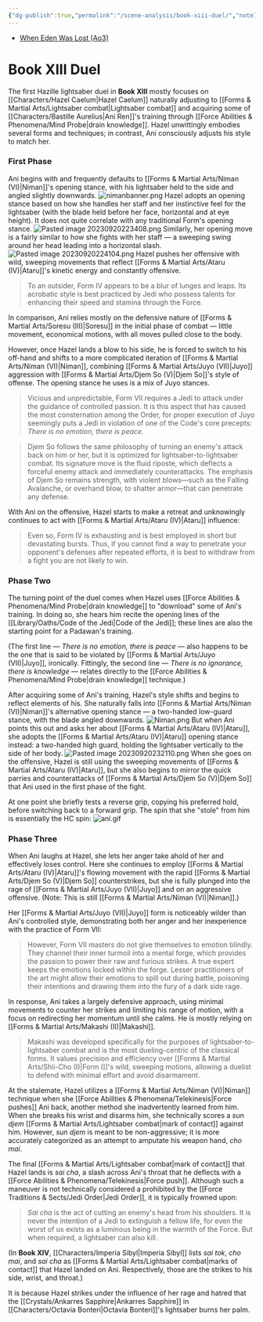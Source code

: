 ```yaml
---
{"dg-publish":true,"permalink":"/scene-analysis/book-xiii-duel/","noteIcon":"saber1"}
---
```


- [When Eden Was Lost (Ao3)](https://archiveofourown.org/works/19334440/chapters/45992584)
# Book XIII Duel
The first Hazille lightsaber duel in **Book XIII** mostly focuses on [[Characters/Hazel Caelum\|Hazel Caelum]] naturally adjusting to [[Forms & Martial Arts/Lightsaber combat\|Lightsaber combat]] and acquiring some of [[Characters/Bastille Aurelius\|Ani Ren]]'s training through [[Force Abilities & Phenomena/Mind Probe\|drain knowledge]]. Hazel unwittingly embodies several forms and techniques; in contrast, Ani consciously adjusts his style to match her. 
### First Phase
Ani begins with and frequently defaults to [[Forms & Martial Arts/Niman (VI)\|Niman]]'s opening stance, with his lightsaber held to the side and angled slightly downwards. 
![nimanbanner.png](/img/user/Photos/nimanbanner.png)
Hazel adopts an opening stance based on how she handles her staff and her instinctive feel for the lightsaber (with the blade held before her face, horizontal and at eye height). It does not quite correlate with any traditional Form's opening stance.
![Pasted image 20230920223408.png](/img/user/Photos/Pasted%20image%2020230920223408.png)
Similarly, her opening move is a fairly similar to how she fights with her staff — a sweeping swing around her head leading into a horizontal slash. 
![Pasted image 20230920224104.png](/img/user/Photos/Pasted%20image%2020230920224104.png)
Hazel pushes her offensive with wild, sweeping movements that reflect [[Forms & Martial Arts/Ataru (IV)\|Ataru]]'s kinetic energy and constantly offensive.

> To an outsider, Form IV appears to be a blur of lunges and leaps. Its acrobatic style is best practiced by Jedi who possess talents for enhancing their speed and stamina through the Force. 

In comparison, Ani relies mostly on the defensive nature of [[Forms & Martial Arts/Soresu (III)\|Soresu]] in the initial phase of combat — little movement, economical motions, with all moves pulled close to the body. 

However, once Hazel lands a blow to his side, he is forced to switch to his off-hand and shifts to a more complicated iteration of [[Forms & Martial Arts/Niman (VI)\|Niman]], combining [[Forms & Martial Arts/Juyo (VII)\|Juyo]] aggression with [[Forms & Martial Arts/Djem So (V)\|Djem So]]'s style of offense. The opening stance he uses is a mix of Juyo stances. 

> Vicious and unpredictable, Form VII requires a Jedi to attack under the guidance of controlled passion. It is this aspect that has caused the most consternation among the Order, for proper execution of Juyo seemingly puts a Jedi in violation of one of the Code's core precepts: *There is no emotion, there is peace.*

> Djem So follows the same philosophy of turning an enemy's attack back on him or her, but it is optimized for lightsaber-to-lightsaber combat. Its signature move is the fluid riposte, which deflects a forceful enemy attack and immediately counterattacks. The emphasis of Djem So remains strength, with violent blows—such as the Falling Avalanche, or overhand blow, to shatter armor—that can penetrate any defense.

With Ani on the offensive, Hazel starts to make a retreat and unknowingly continues to act with [[Forms & Martial Arts/Ataru (IV)\|Ataru]] influence:

> Even so, Form IV is exhausting and is best employed in short but devastating bursts. Thus, if you cannot find a way to penetrate your opponent's defenses after repeated efforts, it is best to withdraw from a fight you are not likely to win.
### Phase Two
The turning point of the duel comes when Hazel uses [[Force Abilities & Phenomena/Mind Probe\|drain knowledge]] to "download" some of Ani's training. In doing so, she hears him recite the opening lines of the [[Library/Oaths/Code of the Jedi\|Code of the Jedi]]; these lines are also the starting point for a Padawan's training. 

(The first line — *There is no emotion, there is peace* — also happens to be the one that is said to be violated by [[Forms & Martial Arts/Juyo (VII)\|Juyo]], ironically. Fittingly, the second line — *There is no ignorance, there is knowledge* — relates directly to the [[Force Abilities & Phenomena/Mind Probe\|drain knowledge]] technique.)

After acquiring some of Ani's training, Hazel's style shifts and begins to reflect elements of his. She naturally falls into [[Forms & Martial Arts/Niman (VI)\|Niman]]'s alternative opening stance — a two-handed low-guard stance, with the blade angled downwards.
![Niman.png](/img/user/Photos/Niman.png)
But when Ani points this out and asks her about [[Forms & Martial Arts/Ataru (IV)\|Ataru]], she adopts the [[Forms & Martial Arts/Ataru (IV)\|Ataru]] opening stance instead: a two-handed high guard, holding the lightsaber vertically to the side of her body. 
![Pasted image 20230920232110.png](/img/user/Photos/Pasted%20image%2020230920232110.png)
When she goes on the offensive, Hazel is still using the sweeping movements of [[Forms & Martial Arts/Ataru (IV)\|Ataru]], but she also begins to mirror the quick parries and counterattacks of [[Forms & Martial Arts/Djem So (V)\|Djem So]] that Ani used in the first phase of the fight. 

At one point she briefly tests a reverse grip, copying his preferred hold, before switching back to a forward grip. The spin that she "stole" from him is essentially the HC spin:
![ani.gif](/img/user/Photos/ani.gif)
### Phase Three
When Ani laughs at Hazel, she lets her anger take ahold of her and effectively loses control. Here she continues to employ [[Forms & Martial Arts/Ataru (IV)\|Ataru]]'s flowing movement with the rapid [[Forms & Martial Arts/Djem So (V)\|Djem So]] counterstrikes, but she is fully plunged into the rage of [[Forms & Martial Arts/Juyo (VII)\|Juyo]] and on an aggressive offensive. (Note: This is still [[Forms & Martial Arts/Niman (VI)\|Niman]].)

Her [[Forms & Martial Arts/Juyo (VII)\|Juyo]] form is noticeably wilder than Ani's controlled style, demonstrating both her anger and her inexperience with the practice of Form VII:

> However, Form VII masters do not give themselves to emotion blindly. They channel their inner turmoil into a mental forge, which provides the passion to power their raw and furious strikes. A true expert keeps the emotions locked within the forge. Lesser practitioners of the art might allow their emotions to spill out during battle, poisoning their intentions and drawing them into the fury of a dark side rage.

In response, Ani takes a largely defensive approach, using minimal movements to counter her strikes and limiting his range of motion, with a focus on redirecting her momentum until she calms. He is mostly relying on [[Forms & Martial Arts/Makashi (II)\|Makashi]].

> Makashi was developed specifically for the purposes of lightsaber-to-lightsaber combat and is the most dueling-centric of the classical forms. It values precision and efficiency over [[Forms & Martial Arts/Shii-Cho (I)\|Form I]]'s wild, sweeping motions, allowing a duelist to defend with minimal effort and avoid disarmament. 

At the stalemate, Hazel utilizes a [[Forms & Martial Arts/Niman (VI)\|Niman]] technique when she [[Force Abilities & Phenomena/Telekinesis\|Force pushes]] Ani back, another method she inadvertently learned from him. When she breaks his wrist and disarms him, she technically scores a *sun djem* [[Forms & Martial Arts/Lightsaber combat\|mark of contact]] against him. However, *sun djem* is meant to be non-aggressive; it is more accurately categorized as an attempt to amputate his weapon hand, *cho mai*.

The final [[Forms & Martial Arts/Lightsaber combat\|mark of contact]] that Hazel lands is *sai cha*, a slash across Ani's throat that he deflects with a [[Force Abilities & Phenomena/Telekinesis\|Force push]]. Although such a maneuver is not technically considered a prohibited by the [[Force Traditions & Sects/Jedi Order\|Jedi Order]], it is typically frowned upon:

> *Sai cha* is the act of cutting an enemy's head from his shoulders. It is never the intention of a Jedi to extinguish a fellow life, for even the worst of us exists as a luminous being in the warmth of the Force. But when required, a lightsaber can also kill.

(In **Book XIV**, [[Characters/Imperia Sibyl\|Imperia Sibyl]] lists *sai tok*, *cho mai*, and *sai cha* as [[Forms & Martial Arts/Lightsaber combat\|marks of contact]] that Hazel landed on Ani. Respectively, those are the strikes to his side, wrist, and throat.)

It is because Hazel strikes under the influence of her rage and hatred that the [[Crystals/Ankarres Sapphire\|Ankarres Sapphire]] in [[Characters/Octavia Bonteri\|Octavia Bonteri]]'s lightsaber burns her palm. 